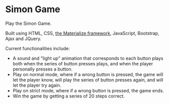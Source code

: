 # Simon Game
Play the Simon Game.

Built using HTML, CSS, [the Materialize framework](http://materializecss.com/), JavaScript, Bootstrap, Ajax and JQuery.

Current functionalities include:
* A sound and "light up" animation that corresponds to each button plays both when the series of button presses plays, and when the player personally presses a button.
* Play on normal mode, where if a wrong button is pressed, the game will let the player know, will play the series of button presses again, and will let the player try again.
* Play on strict mode, where if a wrong button is pressed, the game ends.
* Win the game by getting a series of 20 steps correct.
